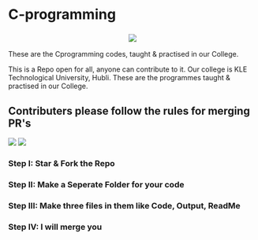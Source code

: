 # C-programming

<h3 align="center"><img src="https://www.kletech.ac.in/wp-content/uploads/2019/07/logo.png"></h3>

These are the Cprogramming codes, taught &amp; practised in our College.

This is a Repo open for all, anyone can contribute to it. Our college is KLE Technological University, Hubli. These are the programmes taught &amp; practised in our College.
</br>

## Contributers please follow the rules for merging PR's
<img src="https://github.com/MrAnonymous09/Cprogramming/blob/main/MrAnonymous09.png?raw=true">
<img src="https://github.com/MrAnonymous09/Cprogramming/blob/main/Rules%20For%20Merging%20PR's.png?raw=true">


### Step I: Star & Fork the Repo
### Step II: Make a Seperate Folder for your code
### Step III: Make three files in them like Code, Output, ReadMe
### Step IV: I will merge you
</br>
</br>

